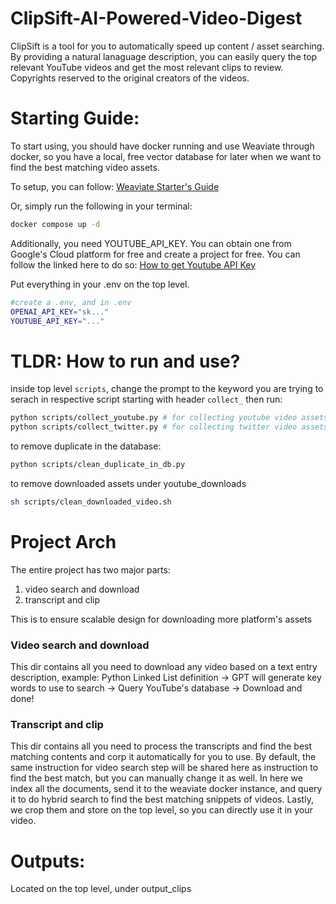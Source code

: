# ClipSift-AI-Powered-Video-Digest

ClipSift is a tool for you to automatically speed up content / asset searching. By providing a natural lanaguage description, you can easily query the top relevant YouTube videos and get the most relevant clips to review. Copyrights reserved to the original creators of the videos.

# Starting Guide:

To start using, you should have docker running and use Weaviate through docker, so you have a local, free vector database for later when we want to find the best matching video assets.

To setup, you can follow: [Weaviate Starter's Guide](https://weaviate.io/developers/weaviate/quickstart#can-i-use-another-deployment-method)

Or, simply run the following in your terminal:

```bash
docker compose up -d
```

Additionally, you need YOUTUBE_API_KEY. You can obtain one from Google's Cloud platform for free and create a project for free.
You can follow the linked here to do so: [How to get Youtube API Key](https://stackoverflow.com/a/44399524)

Put everything in your .env on the top level.

```bash
#create a .env, and in .env
OPENAI_API_KEY="sk..."
YOUTUBE_API_KEY="..."
```

# TLDR: How to run and use?

inside top level `scripts`, change the prompt to the keyword you are trying to serach in respective script starting with
header `collect_`
then run:

```bash
python scripts/collect_youtube.py # for collecting youtube video assets
python scripts/collect_twitter.py # for collecting twitter video assets
```

to remove duplicate in the database:

```bash
python scripts/clean_duplicate_in_db.py
```

to remove downloaded assets under youtube_downloads

```bash
sh scripts/clean_downloaded_video.sh
```

# Project Arch

The entire project has two major parts:

1. video search and download
2. transcript and clip

This is to ensure scalable design for downloading more platform's assets

### Video search and download

This dir contains all you need to download any video based on a text entry description, example: Python Linked List definition -> GPT will generate key words to use to search -> Query YouTube's database -> Download and done!

### Transcript and clip

This dir contains all you need to process the transcripts and find the best matching contents and corp it automatically for you to use. By default, the same instruction for video search step will be shared here as instruction to find the best match, but you can manually change it as well. In here we index all the documents, send it to the weaviate docker instance, and query it to do hybrid search to find the best matching snippets of videos. Lastly, we crop them and store on the top level, so you can directly use it in your video.

# Outputs:

Located on the top level, under output_clips
